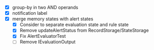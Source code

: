 - [x] group-by in two AND operands
- [x] notification label
- [x] merge memory states with alert states
  - [x] Consider to separate evaluation state and rule state
  - [x] Remove updateAlertStatus from RecordStorage/StateStorage
  - [x] Fix AlertEvaluatorTest
  - [ ] Remove IEvaluationOutput
